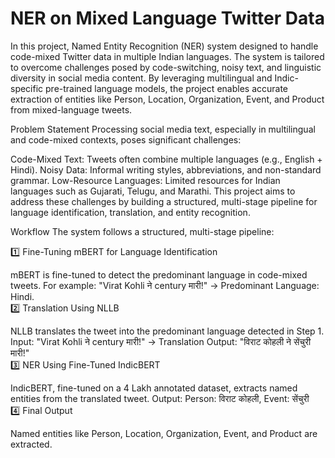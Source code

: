 <h1>NER on Mixed Language Twitter Data</h1>
In this project, Named Entity Recognition (NER) system designed to handle code-mixed Twitter data in multiple Indian languages. The system is tailored to overcome challenges posed by code-switching, noisy text, and linguistic diversity in social media content.
By leveraging multilingual and Indic-specific pre-trained language models, the project enables accurate extraction of entities like Person, Location, Organization, Event, and Product from mixed-language tweets.

Problem Statement
Processing social media text, especially in multilingual and code-mixed contexts, poses significant challenges:

Code-Mixed Text: Tweets often combine multiple languages (e.g., English + Hindi).
Noisy Data: Informal writing styles, abbreviations, and non-standard grammar.
Low-Resource Languages: Limited resources for Indian languages such as Gujarati, Telugu, and Marathi.
This project aims to address these challenges by building a structured, multi-stage pipeline for language identification, translation, and entity recognition.

Workflow
The system follows a structured, multi-stage pipeline:

1️⃣ Fine-Tuning mBERT for Language Identification

mBERT is fine-tuned to detect the predominant language in code-mixed tweets.
For example: "Virat Kohli ने century मारी!" → Predominant Language: Hindi.<br>
2️⃣ Translation Using NLLB

NLLB translates the tweet into the predominant language detected in Step 1.
Input: "Virat Kohli ने century मारी!" → Translation Output: "विराट कोहली ने सेंचुरी मारी!"<br>
3️⃣ NER Using Fine-Tuned IndicBERT

IndicBERT, fine-tuned on a 4 Lakh annotated dataset, extracts named entities from the translated tweet.
Output: Person: विराट कोहली, Event: सेंचुरी<br>
4️⃣ Final Output

Named entities like Person, Location, Organization, Event, and Product are extracted.
